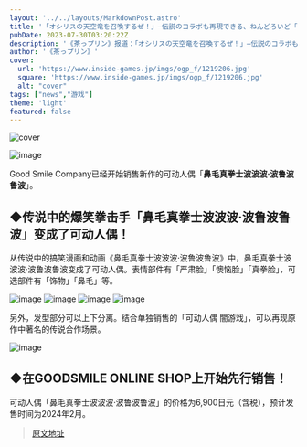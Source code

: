```yaml
---
layout: '../../layouts/MarkdownPost.astro'
title: '「オシリスの天空竜を召喚するぜ！」―伝説のコラボも再現できる、ねんどろいど「ボボボーボ・ボーボボ」先行販売！'
pubDate: 2023-07-30T03:20:22Z
description: '《茶っプリン》报道：「オシリスの天空竜を召喚するぜ！」―伝説のコラボも再現できる、ねんどろいど「ボボボーボ・ボーボボ」先行販売！'
author: '《茶っプリン》'
cover:
  url: 'https://www.inside-games.jp/imgs/ogp_f/1219206.jpg'
  square: 'https://www.inside-games.jp/imgs/ogp_f/1219206.jpg'
  alt: "cover"
tags: ["news","游戏"]
theme: 'light'
featured: false
---
```


![cover](https://www.inside-games.jp/imgs/ogp_f/1219206.jpg)

![image](https://www.inside-games.jp/imgs/zoom/1219200.jpg)

Good Smile Company已经开始销售新作的可动人偶「<b>鼻毛真拳士波波波·波鲁波鲁波</b>」。

<h2 id="">◆传说中的爆笑拳击手「鼻毛真拳士波波波·波鲁波鲁波」变成了可动人偶！</h2>

从传说中的搞笑漫画和动画《鼻毛真拳士波波波·波鲁波鲁波》中，鼻毛真拳士波波波·波鲁波鲁波变成了可动人偶。表情部件有「严肃脸」「懊恼脸」「真拳脸」，可选部件有「饰物」「鼻毛」等。

![image](https://www.inside-games.jp/imgs/zoom/1219201.jpg)
![image](https://www.inside-games.jp/imgs/zoom/1219202.jpg)
![image](https://www.inside-games.jp/imgs/zoom/1219203.jpg)
![image](https://www.inside-games.jp/imgs/zoom/1219204.jpg)

另外，发型部分可以上下分离。结合单独销售的「可动人偶 闇游戏」，可以再现原作中著名的传说合作场景。

![image](https://www.inside-games.jp/imgs/zoom/1219199.jpg)

<h2 id="">◆在GOODSMILE ONLINE SHOP上开始先行销售！</h2>

可动人偶「鼻毛真拳士波波波·波鲁波鲁波」的价格为6,900日元（含税），预计发售时间为2024年2月。

>[原文地址](https://www.inside-games.jp/article/2023/07/30/147515.html)  